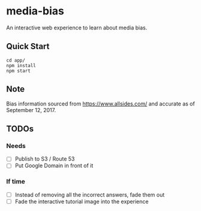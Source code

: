 # media-bias

An interactive web experience to learn about media bias.

## Quick Start

```
cd app/
npm install
npm start
```

## Note

Bias information sourced from https://www.allsides.com/ and accurate
as of September 12, 2017.

## TODOs

### Needs

- [ ] Publish to S3 / Route 53
- [ ] Put Google Domain in front of it

### If time

- [ ] Instead of removing all the incorrect answers, fade them out
- [ ] Fade the interactive tutorial image into the experience

